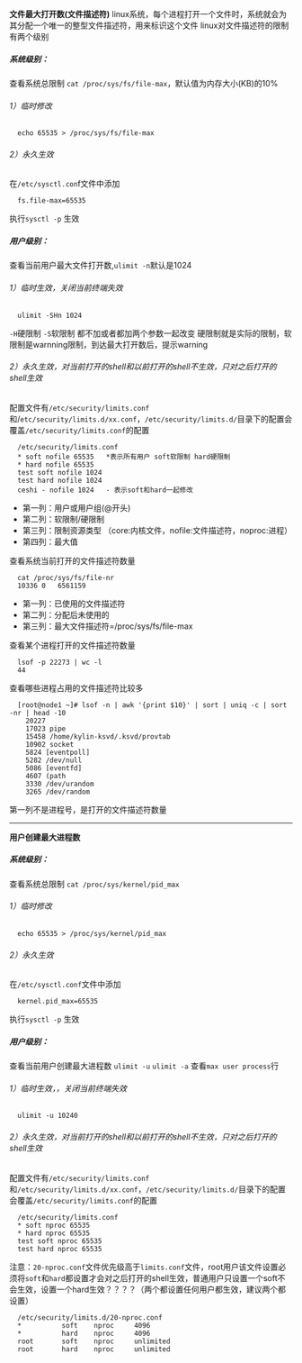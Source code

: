 **文件最大打开数(文件描述符)**
linux系统，每个进程打开一个文件时，系统就会为其分配一个唯一的整型文件描述符，用来标识这个文件
linux对文件描述符的限制有两个级别
##### 系统级别：
查看系统总限制
`cat /proc/sys/fs/file-max`，默认值为内存大小(KB)的10%
###### 1）临时修改
```
  echo 65535 > /proc/sys/fs/file-max
```
###### 2）永久生效
在`/etc/sysctl.con`f文件中添加
```
  fs.file-max=65535
```
执行`sysctl -p` 生效
##### 用户级别：
查看当前用户最大文件打开数,`ulimit -n`默认是1024
###### 1）临时生效，关闭当前终端失效
```
  ulimit -SHn 1024
```
`-H`硬限制 `-S`软限制 都不加或者都加两个参数一起改变
硬限制就是实际的限制，软限制是warnning限制，到达最大打开数后，提示warning
###### 2）永久生效，对当前打开的shell和以前打开的shell不生效，只对之后打开的shell生效
配置文件有`/etc/security/limits.conf`和/`etc/security/limits.d/xx.conf`，`/etc/security/limits.d/`目录下的配置会覆盖`/etc/security/limits.conf`的配置
```
  /etc/security/limits.conf
  * soft nofile 65535	*表示所有用户 soft软限制 hard硬限制
  * hard nofile 65535
  test soft nofile 1024
  test hard nofile 1024
  ceshi - nofile 1024   - 表示soft和hard一起修改
```
* 第一列：用户或用户组(@开头)	
* 第二列：软限制/硬限制	
* 第三列：限制资源类型   （core:内核文件，nofile:文件描述符，noproc:进程）
* 第四列：最大值

查看系统当前打开的文件描述符数量
```
  cat /proc/sys/fs/file-nr 
  10336	0	6561159
```
* 第一列：已使用的文件描述符
* 第二列：分配后未使用的
* 第三列：最大文件描述符=/proc/sys/fs/file-max
  
查看某个进程打开的文件描述符数量
```
  lsof -p 22273 | wc -l
  44
```
查看哪些进程占用的文件描述符比较多
```
  [root@node1 ~]# lsof -n | awk '{print $10}' | sort | uniq -c | sort -nr | head -10
    20227 
    17023 pipe
    15458 /home/kylin-ksvd/.ksvd/provtab
    10902 socket
    5824 [eventpoll]
    5282 /dev/null
    5086 [eventfd]
    4607 (path
    3330 /dev/urandom
    3265 /dev/random
```
第一列不是进程号，是打开的文件描述符数量

****

**用户创建最大进程数**
##### 系统级别：
查看系统总限制
`cat /proc/sys/kernel/pid_max`
###### 1）临时修改
```
  echo 65535 > /proc/sys/kernel/pid_max
```
###### 2）永久生效
在`/etc/sysctl.conf`文件中添加
```
  kernel.pid_max=65535
```
执行`sysctl -p` 生效
##### 用户级别：
查看当前用户创建最大进程数
  `ulimit -u`
  `ulimit -a` 查看`max user process`行
###### 1）临时生效，，关闭当前终端失效
```
  ulimit -u 10240
```
###### 2）永久生效，对当前打开的shell和以前打开的shell不生效，只对之后打开的shell生效
配置文件有`/etc/security/limits.conf`和`/etc/security/limits.d/xx.conf`，`/etc/security/limits.d/`目录下的配置会覆盖`/etc/security/limits.conf`的配置
```
  /etc/security/limits.conf
  * soft nproc 65535
  * hard nproc 65535
  test soft nproc 65535
  test hard nproc 65535
```
注意：`20-nproc.conf`文件优先级高于`limits.conf`文件，root用户该文件设置必须将`soft`和`hard`都设置才会对之后打开的shell生效，普通用户只设置一个soft不会生效，设置一个hard生效？？？？（两个都设置任何用户都生效，建议两个都设置）
```
  /etc/security/limits.d/20-nproc.conf
  *          soft    nproc     4096
  *          hard    nproc     4096
  root       soft    nproc     unlimited
  root       hard    nproc     unlimited
```
